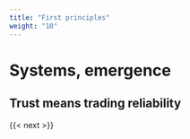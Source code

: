```yaml
---
title: "First principles"
weight: "10"
---
```


# Systems, emergence

## Trust means trading reliability


{{< next >}}
